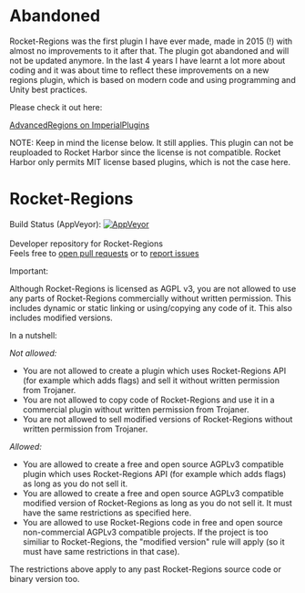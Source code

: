 # Abandoned
Rocket-Regions was the first plugin I have ever made, made in 2015 (!) with almost no improvements to it after that. The plugin got abandoned and will not be updated anymore. In the last 4 years I have learnt a lot more about coding and it was about time to reflect these improvements on a new regions plugin, which is based on modern code and using programming and Unity best practices.

Please check it out here: 

[AdvancedRegions on ImperialPlugins](https://imperialplugins.com/Products/ProductDetails/211)

NOTE:
Keep in mind the license below. It still applies.
This plugin can not be reuploaded to Rocket Harbor since the license is not compatible. Rocket Harbor only permits MIT license based plugins, which is not the case here.

# Rocket-Regions 
Build Status (AppVeyor): [![AppVeyor](https://ci.appveyor.com/api/projects/status/icsl7uawhm3mo3yw?svg=true)](https://ci.appveyor.com/project/Trojaner25/rocket-regions)<br/><br/>
Developer repository for Rocket-Regions<br/>
Feels free to [open pull requests](https://github.com/Trojaner25/Rocket-Regions/compare) or to [report issues](https://github.com/Trojaner25/Rocket-Regions/issues/new)

Important:

Although Rocket-Regions is licensed as  AGPL v3, you are not allowed to use any parts of Rocket-Regions commercially without written permission. This includes dynamic or static linking or using/copying any code of it. This also includes modified versions.

In a nutshell:

*Not allowed:*
- You are not allowed to create a plugin which uses Rocket-Regions API (for example which adds flags) and sell it without written permission from Trojaner.
- You are not allowed to copy code of Rocket-Regions and use it in a commercial plugin without written permission from Trojaner.
- You are not allowed to sell modified versions of Rocket-Regions without written permission from Trojaner.

*Allowed:*
- You are allowed to create a free and open source AGPLv3 compatible plugin which uses Rocket-Regions API (for example which adds flags) as long as you do not sell it.
- You are allowed to create a free and open source AGPLv3 compatible modified version of Rocket-Regions as long as you do not sell it. It must have the same restrictions as specified here. 
- You are allowed to use Rocket-Regions code in free and open source non-commercial AGPLv3 compatible projects. If the project is too similiar to Rocket-Regions, the "modified version" rule will apply (so it must have same restrictions in that case).

The restrictions above apply to any past Rocket-Regions source code or binary version too. 
